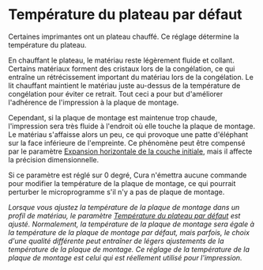 Température du plateau par défaut
===

Certaines imprimantes ont un plateau chauffé. Ce réglage détermine la température du plateau.

En chauffant le plateau, le matériau reste légèrement fluide et collant. Certains matériaux forment des cristaux lors de la congélation, ce qui entraîne un rétrécissement important du matériau lors de la congélation. Le lit chauffant maintient le matériau juste au-dessus de la température de congélation pour éviter ce retrait. Tout ceci a pour but d'améliorer l'adhérence de l'impression à la plaque de montage.

Cependant, si la plaque de montage est maintenue trop chaude, l'impression sera très fluide à l'endroit où elle touche la plaque de montage. Le matériau s'affaisse alors un peu, ce qui provoque une patte d'éléphant sur la face inférieure de l'empreinte. Ce phénomène peut être compensé par le paramètre [Expansion horizontale de la couche initiale](../shell/xy_offset_layer_0.md), mais il affecte la précision dimensionnelle.

Si ce paramètre est réglé sur 0 degré, Cura n'émettra aucune commande pour modifier la température de la plaque de montage, ce qui pourrait perturber le microprogramme s'il n'y a pas de plaque de montage.

*Lorsque vous ajustez la température de la plaque de montage dans un profil de matériau, le paramètre [Température du plateau par défaut](./default_material_bed_temperature.md) est ajusté. Normalement, la température de la plaque de montage sera égale à la température de la plaque de montage par défaut, mais parfois, le choix d'une qualité différente peut entraîner de légers ajustements de la température de la plaque de montage. Ce réglage de la température de la plaque de montage est celui qui est réellement utilisé pour l'impression.*
